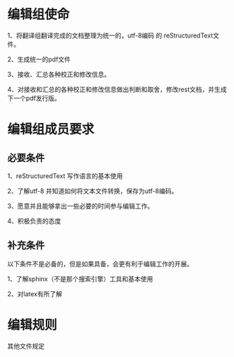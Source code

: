 # 编辑组使命 #

1、将翻译组翻译完成的文档整理为统一的，utf-8编码 的 reStructuredText文件。

2、生成统一的pdf文件

3、接收、汇总各种校正和修改信息。

4、对接收和汇总的各种校正和修改信息做出判断和取舍，修改rest文档，并生成下一个pdf发行版。


# 编辑组成员要求 #

## 必要条件 ##

1、reStructuredText 写作语言的基本使用

2、了解utf-8 并知道如何将文本文件转换，保存为utf-8编码。

3、愿意并且能够拿出一些必要的时间参与编辑工作。

4、积极负责的态度

## 补充条件 ##

以下条件不是必备的，但是如果具备，会更有利于编辑工作的开展。

1、了解sphinx（不是那个搜索引擎）工具和基本使用

2、对latex有所了解

# 编辑规则 #

其他文件规定